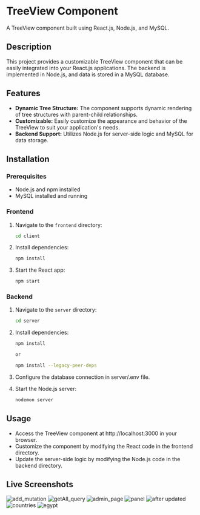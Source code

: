 # TreeView Component
A TreeView component built using React.js, Node.js, and MySQL.

## Description
This project provides a customizable TreeView component that can be easily integrated into your React.js applications. The backend is implemented in Node.js, and data is stored in a MySQL database.

## Features
- **Dynamic Tree Structure:** The component supports dynamic rendering of tree structures with parent-child relationships.
- **Customizable:** Easily customize the appearance and behavior of the TreeView to suit your application's needs.
- **Backend Support:** Utilizes Node.js for server-side logic and MySQL for data storage.

## Installation

### Prerequisites

- Node.js and npm installed
- MySQL installed and running

### Frontend

1. Navigate to the `frontend` directory:
   ```bash
   cd client
   
2. Install dependencies:
   ```bash
   npm install
   
3. Start the React app:
   ```bash
   npm start


### Backend

1. Navigate to the `server` directory:
   ```bash
   cd server
   
2. Install dependencies:
   ```bash
   npm install
   
   or

   npm install --legacy-peer-deps

3. Configure the database connection in server/.env file.

4. Start the Node.js server:
   ```bash
   nodemon server

## Usage
- Access the TreeView component at http://localhost:3000 in your browser.
- Customize the component by modifying the React code in the frontend directory.
- Update the server-side logic by modifying the Node.js code in the backend directory.

## Live Screenshots

![add_mutation](https://user-images.githubusercontent.com/81831838/209900116-cd8a65c6-227c-4323-a866-d48327401d35.jpg)
![getAll_query](https://user-images.githubusercontent.com/81831838/209900115-dfca52de-9222-43ff-bfe3-63dd2c4894cc.jpg)
![admin_page](https://user-images.githubusercontent.com/81831838/209900105-d69b576c-40a4-4f36-93ed-c0fdbc320854.png)
![panel](https://user-images.githubusercontent.com/81831838/209900108-e33b2690-f3f6-4402-9f39-a53a36d3794f.png)
![after updated](https://user-images.githubusercontent.com/81831838/209900109-c89c657c-e8eb-47da-8ff6-69a8db064de1.png)
![countries](https://user-images.githubusercontent.com/81831838/209900111-ccbea1d0-4d80-413d-a1ba-8ac559294e1c.jpg)
![egypt](https://user-images.githubusercontent.com/81831838/209900112-1dcf437c-0541-403b-b405-ab487db5dfdc.jpg)
